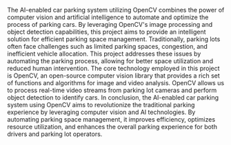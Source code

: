 The AI-enabled car parking system utilizing OpenCV combines the power of computer vision and artificial intelligence to automate and optimize the process of parking cars. By leveraging OpenCV's image processing and object detection capabilities, this project aims to provide an intelligent solution for efficient parking space management. Traditionally, parking lots often face challenges such as limited parking spaces, congestion, and inefficient vehicle allocation. This project addresses these issues by automating the parking process, allowing for better space utilization and reduced human intervention. The core technology employed in this project is OpenCV, an open-source computer vision library that provides a rich set of functions and algorithms for image and video analysis. OpenCV allows us to process real-time video streams from parking lot cameras and perform object detection to identify cars. In conclusion, the AI-enabled car parking system using OpenCV aims to revolutionize the traditional parking experience by leveraging computer vision and AI technologies. By automating parking space management, it improves efficiency, optimizes resource utilization, and enhances the overall parking experience for both drivers and parking lot operators.
